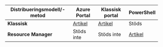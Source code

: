 |**Distribueringsmodell/-metod**|**Azure Portal**| **Klassisk portal** | **PowerShell**|
|-------------------------------------|-----------------|---------------------|---------------|
|**Klassisk** |  [Artikel](../articles/vpn-gateway/vpn-gateway-howto-point-to-site-classic-azure-portal.md)| [Artikel](../articles/vpn-gateway/point-to-site-create.md)  | Stöds |
|**Resource Manager** |Stöds inte| Stöds inte   | [Artikel](../articles/vpn-gateway/vpn-gateway-howto-point-to-site-rm-ps.md)  |




<!--HONumber=Oct16_HO3-->


